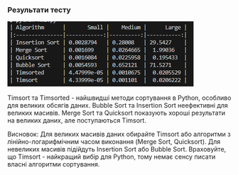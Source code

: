 ### Результати тесту
![alt text](image.png)

Timsort та Timsorted - найшвидші методи сортування в Python, особливо для великих обсягів даних. Bubble Sort та Insertion Sort неефективні для великих масивів. Merge Sort та Quicksort показують хороші результати на великих даних, але поступаються Timsort.

Висновок: Для великих масивів даних обирайте Timsort або алгоритми з лінійно-логарифмічним часом виконання (Merge Sort, Quicksort). Для невеликих масивів підійдуть Insertion Sort або Bubble Sort. Враховуйте, що Timsort - найкращий вибір для Python, тому немає сенсу писати власні алгоритми сортування.